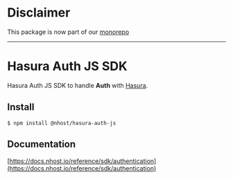 # Disclaimer

This package is now part of our [monorepo](https://github.com/nhost/nhost)

------

# Hasura Auth JS SDK

Hasura Auth JS SDK to handle **Auth** with [Hasura](https://hasura.io/).

## Install

`$ npm install @nhost/hasura-auth-js`

## Documentation

[https://docs.nhost.io/reference/sdk/authentication](https://docs.nhost.io/reference/sdk/authentication)

